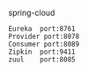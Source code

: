 spring-cloud

	Eureka  port:8761
	Provider port:8078
	Consumer port:8089
	Zipkin  port:9411
	zuul    port:8085
